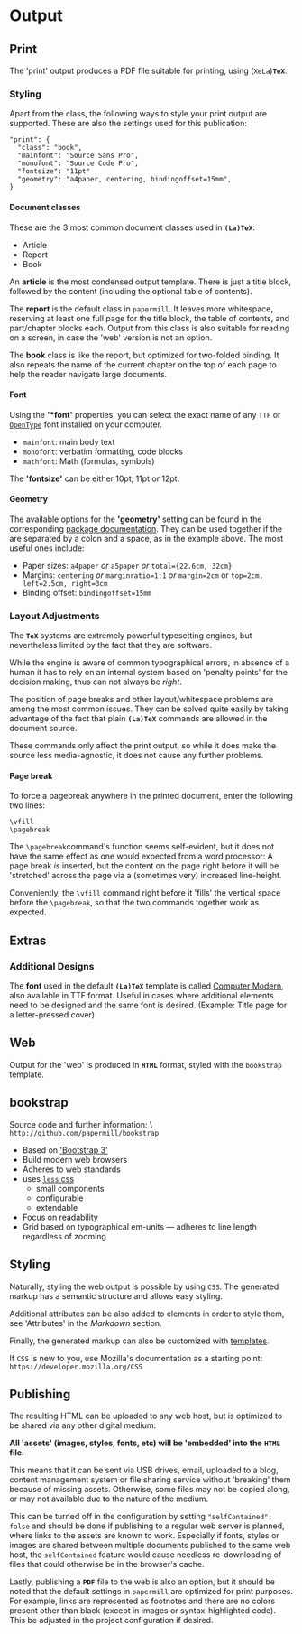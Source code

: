 # Output



## Print

The 'print' output produces a PDF file suitable for printing, using (`XeLa`)**`TeX`**.


### Styling

Apart from the class, the following ways to style your print output are supported. 
These are also the settings used for this publication: 

```
"print": {
  "class": "book",
  "mainfont": "Source Sans Pro",
  "monofont": "Source Code Pro",
  "fontsize": "11pt"
  "geometry": "a4paper, centering, bindingoffset=15mm",
}
```

#### Document classes

These are the 3 most common document classes used in **`(La)TeX`**: 

- Article
- Report
- Book

An **article** is the most condensed output template. There is just a title block, followed by the content (including the optional table of contents).

The **report** is the default class in `papermill`. It leaves more whitespace, reserving at least one full page for the title block, the table of contents, and part/chapter blocks each. 
Output from this class is also suitable for reading on a screen, in case the 'web' version is not an option.

The **book** class is like the report, but optimized for two-folded binding. It also repeats the name of the current chapter on the top of each page to help the reader navigate large documents.

#### Font

Using the **'\*font'** properties, you can select the exact name of any `TTF` or [`OpenType`](https://en.wikipedia.org/wiki/Opentype) font 
installed on your computer.

- `mainfont`: main body text
- `monofont`: verbatim formatting, code blocks
- `mathfont`: Math (formulas, symbols)

The **'fontsize'** can be either 10pt, 11pt or 12pt.

#### Geometry

The available options for the **'geometry'** setting can be found in the corresponding [package documentation](http://www.ctan.org/pkg/geometry). They can be used together if the are separated 
by a colon and a space, as in the example above. The most useful ones include: 

- Paper sizes: `a4paper` *or* `a5paper` *or* `total={22.6cm, 32cm}`
- Margins: `centering` *or* `marginratio=1:1` *or* `margin=2cm` or `top=2cm, left=2.5cm, right=3cm`
- Binding offset: `bindingoffset=15mm`

### Layout Adjustments

The **`TeX`** systems are extremely powerful typesetting engines, 
but nevertheless limited by the fact that they are software.

While the engine is aware of common typographical errors, 
in absence of a human it has to rely on an internal system 
based on 'penalty points' for the decision making, thus 
can not always be *right*.

The position of page breaks and other layout/whitespace problems 
are among the most common issues. They can be solved quite easily 
by taking advantage of the fact that plain **`(La)TeX`** commands 
are allowed in the document source. 

These commands only affect the print output, so while it does make the 
source less media-agnostic, it does not cause any further problems.

#### Page break

To force a pagebreak anywhere in the printed document, 
enter the following two lines:

```
\vfill
\pagebreak
```

The `\pagebreak`command's function seems self-evident, but it does not 
have the same effect as one would expected from a word processor: 
A page break *is* inserted, but the content on the page right before it 
will be 'stretched' across the page via a (sometimes very) increased 
line-height. 

Conveniently, the `\vfill` command right before it 'fills' the vertical space before 
the `\pagebreak`, so that the two commands together work as expected.


## Extras

### Additional Designs

The **font** used in the default **`(La)TeX`** template is called [Computer Modern](https://en.wikipedia.org/wiki/Computer_Modern), also available in TTF format. Useful in cases where additional elements need to be designed and the same font is desired. (Example: Title page for a letter-pressed cover)




## Web

Output for the 'web' is produced in **`HTML`** format, 
styled with the `bookstrap` template.


## bookstrap

Source code and further information: \ `http://github.com/papermill/bookstrap`

- Based on ['Bootstrap 3'](http://getbootstrap.com)
- Build modern web browsers
- Adheres to web standards
- uses [`less` css](http://lesscss.org)
    - small components
    - configurable
    - extendable
- Focus on readability
- Grid based on typographical em-units — adheres to line length regardless of zooming


## Styling

Naturally, styling the web output is possible by using `CSS`.
The generated markup has a semantic structure and allows easy styling.

Additional attributes can be also added to elements in order to style them, see 'Attributes' in the *Markdown* section.

Finally, the generated markup can also be customized with [templates](http://github.com/papermill/pandoc-templates).

If `CSS` is new to you, use Mozilla's documentation as a starting point: \
`https://developer.mozilla.org/CSS`


## Publishing


The resulting HTML can be uploaded to any web host, 
but is optimized to be shared via any other digital medium: 

**All 'assets' (images, styles, fonts, etc) will be 'embedded' into the** **`HTML`** **file.**

This means that it can be sent via USB drives, email, uploaded to a blog, content management system or file sharing service without 'breaking' them because of missing assets. 
Otherwise, some files may not be copied along, or may not available due to the nature of the medium.


This can be turned off in the configuration by setting `"selfContained": false` and should be done if publishing to a regular web server is planned, where links to the assets are known to work. Especially if fonts, styles or images are shared between multiple documents published to the same web host, the `selfContained` feature would cause needless re-downloading of files that could otherwise be in the browser's cache.


Lastly, publishing a **`PDF`** file to the web is also an option, but it should be noted that the default settings in `papermill` are optimized for print purposes. 
For example, links are represented as footnotes and there are no colors present other than black (except in images or syntax-highlighted code). 
This be adjusted in the project configuration if desired.


